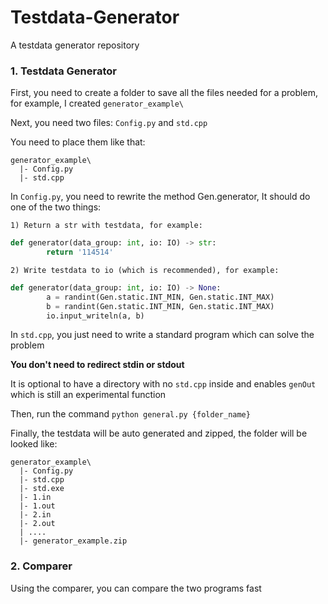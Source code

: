 # Testdata-Generator

A testdata generator repository

### 1. Testdata Generator

First, you need to create a folder to save all the files needed for a problem, for example, I created `generator_example\`

Next, you need two files: `Config.py` and `std.cpp`

You need to place them like that:

```
generator_example\
  |- Config.py
  |- std.cpp
```

In `Config.py`, you need to rewrite the method Gen.generator, It should do one of the two things:

    1) Return a str with testdata, for example:

```python
def generator(data_group: int, io: IO) -> str: 
        return '114514'
```

    2) Write testdata to io (which is recommended), for example:

```python
def generator(data_group: int, io: IO) -> None: 
        a = randint(Gen.static.INT_MIN, Gen.static.INT_MAX)
        b = randint(Gen.static.INT_MIN, Gen.static.INT_MAX)
        io.input_writeln(a, b)
```

In `std.cpp`, you just need to write a standard program which can solve the problem

**You don't need to redirect stdin or stdout**

It is optional to have a directory with no `std.cpp` inside and enables `genOut` which is still an experimental function

Then, run the command `python general.py {folder_name}`

Finally, the testdata will be auto generated and zipped, the folder will be looked like:

```
generator_example\
  |- Config.py
  |- std.cpp
  |- std.exe
  |- 1.in
  |- 1.out
  |- 2.in
  |- 2.out
  | ....
  |- generator_example.zip
```


### 2. Comparer

Using the comparer, you can compare the two programs fast
